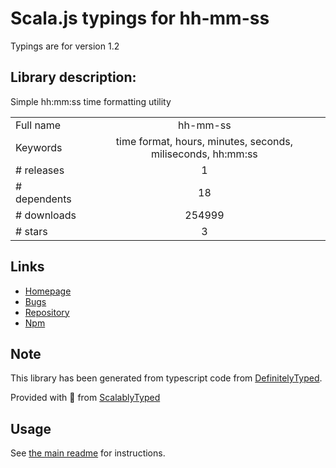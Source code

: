 
# Scala.js typings for hh-mm-ss

Typings are for version 1.2

## Library description:
Simple hh:mm:ss time formatting utility

|                    |                 |
| ------------------ | :-------------: |
| Full name          | hh-mm-ss |
| Keywords           | time format, hours, minutes, seconds, miliseconds, hh:mm:ss |
| # releases         | 1 |
| # dependents       | 18 |
| # downloads        | 254999 |
| # stars            | 3 |

## Links
- [Homepage](https://github.com/Goldob/hh-mm-ss#readme)
- [Bugs](https://github.com/Goldob/hh-mm-ss/issues)
- [Repository](https://github.com/Goldob/hh-mm-ss)
- [Npm](https://www.npmjs.com/package/hh-mm-ss)
    


## Note
This library has been generated from typescript code from [DefinitelyTyped](https://definitelytyped.org).

Provided with :purple_heart: from [ScalablyTyped](https://github.com/oyvindberg/ScalablyTyped)

## Usage
See [the main readme](../../readme.md) for instructions.


